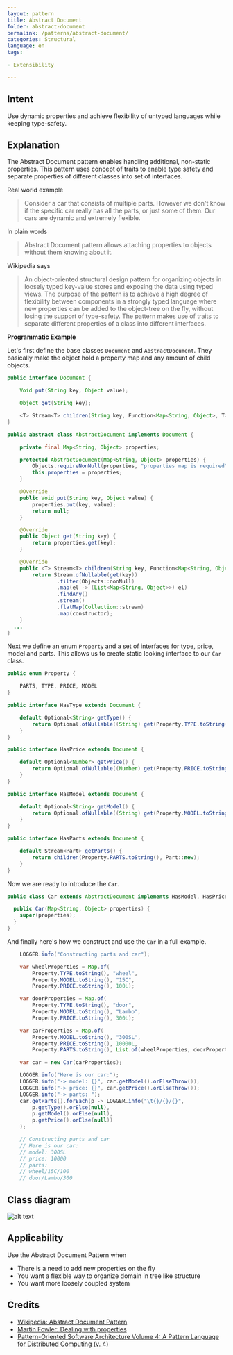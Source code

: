 ```yaml
---
layout: pattern
title: Abstract Document
folder: abstract-document
permalink: /patterns/abstract-document/
categories: Structural
language: en
tags:

- Extensibility

---
```


## Intent

Use dynamic properties and achieve flexibility of untyped languages while keeping type-safety.

## Explanation

The Abstract Document pattern enables handling additional, non-static properties. This pattern
uses concept of traits to enable type safety and separate properties of different classes into
set of interfaces.

Real world example

> Consider a car that consists of multiple parts. However we don't know if the specific car really has all the parts, or
> just some of them. Our cars are dynamic and extremely flexible.

In plain words

> Abstract Document pattern allows attaching properties to objects without them knowing about it.

Wikipedia says

> An object-oriented structural design pattern for organizing objects in loosely typed key-value stores and exposing
> the data using typed views. The purpose of the pattern is to achieve a high degree of flexibility between components
> in a strongly typed language where new properties can be added to the object-tree on the fly, without losing the
> support of type-safety. The pattern makes use of traits to separate different properties of a class into different
> interfaces.

**Programmatic Example**

Let's first define the base classes `Document` and `AbstractDocument`. They basically make the object hold a property
map and any amount of child objects.

```java
public interface Document {

	Void put(String key, Object value);

	Object get(String key);

	<T> Stream<T> children(String key, Function<Map<String, Object>, T> constructor);
}

public abstract class AbstractDocument implements Document {

	private final Map<String, Object> properties;

	protected AbstractDocument(Map<String, Object> properties) {
		Objects.requireNonNull(properties, "properties map is required");
		this.properties = properties;
	}

	@Override
	public Void put(String key, Object value) {
		properties.put(key, value);
		return null;
	}

	@Override
	public Object get(String key) {
		return properties.get(key);
	}

	@Override
	public <T> Stream<T> children(String key, Function<Map<String, Object>, T> constructor) {
		return Stream.ofNullable(get(key))
				.filter(Objects::nonNull)
				.map(el -> (List<Map<String, Object>>) el)
				.findAny()
				.stream()
				.flatMap(Collection::stream)
				.map(constructor);
	}
  ...
}
```

Next we define an enum `Property` and a set of interfaces for type, price, model and parts. This allows us to create
static looking interface to our `Car` class.

```java
public enum Property {

	PARTS, TYPE, PRICE, MODEL
}

public interface HasType extends Document {

	default Optional<String> getType() {
		return Optional.ofNullable((String) get(Property.TYPE.toString()));
	}
}

public interface HasPrice extends Document {

	default Optional<Number> getPrice() {
		return Optional.ofNullable((Number) get(Property.PRICE.toString()));
	}
}

public interface HasModel extends Document {

	default Optional<String> getModel() {
		return Optional.ofNullable((String) get(Property.MODEL.toString()));
	}
}

public interface HasParts extends Document {

	default Stream<Part> getParts() {
		return children(Property.PARTS.toString(), Part::new);
	}
}
```

Now we are ready to introduce the `Car`.

```java
public class Car extends AbstractDocument implements HasModel, HasPrice, HasParts {

  public Car(Map<String, Object> properties) {
    super(properties);
  }
}
```

And finally here's how we construct and use the `Car` in a full example.

```java
    LOGGER.info("Constructing parts and car");

    var wheelProperties = Map.of(
        Property.TYPE.toString(), "wheel",
        Property.MODEL.toString(), "15C",
        Property.PRICE.toString(), 100L);

    var doorProperties = Map.of(
        Property.TYPE.toString(), "door",
        Property.MODEL.toString(), "Lambo",
        Property.PRICE.toString(), 300L);

    var carProperties = Map.of(
        Property.MODEL.toString(), "300SL",
        Property.PRICE.toString(), 10000L,
        Property.PARTS.toString(), List.of(wheelProperties, doorProperties));

    var car = new Car(carProperties);

    LOGGER.info("Here is our car:");
    LOGGER.info("-> model: {}", car.getModel().orElseThrow());
    LOGGER.info("-> price: {}", car.getPrice().orElseThrow());
    LOGGER.info("-> parts: ");
    car.getParts().forEach(p -> LOGGER.info("\t{}/{}/{}",
        p.getType().orElse(null),
        p.getModel().orElse(null),
        p.getPrice().orElse(null))
    );

    // Constructing parts and car
    // Here is our car:
    // model: 300SL
    // price: 10000
    // parts: 
    // wheel/15C/100
    // door/Lambo/300
```

## Class diagram

![alt text](/etc/abstract-document.png "Abstract Document Traits and Domain")

## Applicability

Use the Abstract Document Pattern when

* There is a need to add new properties on the fly
* You want a flexible way to organize domain in tree like structure
* You want more loosely coupled system

## Credits

* [Wikipedia: Abstract Document Pattern](https://en.wikipedia.org/wiki/Abstract_Document_Pattern)
* [Martin Fowler: Dealing with properties](http://martinfowler.com/apsupp/properties.pdf)
* [Pattern-Oriented Software Architecture Volume 4: A Pattern Language for Distributed Computing (v. 4)](https://www.amazon.com/gp/product/0470059028/ref=as_li_qf_asin_il_tl?ie=UTF8&tag=javadesignpat-20&creative=9325&linkCode=as2&creativeASIN=0470059028&linkId=e3aacaea7017258acf184f9f3283b492)
